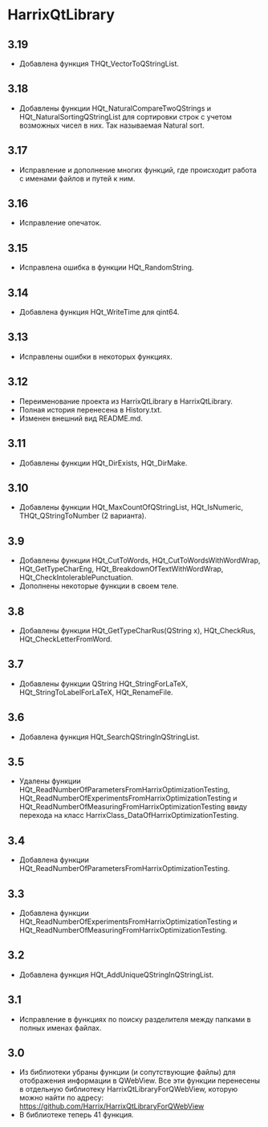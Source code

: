 HarrixQtLibrary
===============

3.19
----
 * Добавлена функция THQt_VectorToQStringList.

3.18
----
 * Добавлены функции HQt_NaturalCompareTwoQStrings и HQt_NaturalSortingQStringList для сортировки строк с учетом возможных чисел в них. Так называемая Natural sort.

3.17
----
 * Исправление и дополнение многих функций, где происходит работа с именами файлов и путей к ним.

3.16
----
 * Исправление опечаток.

3.15
----
 * Исправлена ошибка в функции HQt_RandomString.

3.14
----
 * Добавлена функция HQt_WriteTime для qint64.

3.13
----
 * Исправлены ошибки в некоторых функциях.

3.12
----
 * Переименование проекта из HarrixQtLibrary в HarrixQtLibrary.
 * Полная история перенесена в History.txt.
 * Изменен внешний вид README.md.

3.11
----
 * Добавлены функции HQt_DirExists, HQt_DirMake.

3.10
----
 * Добавлены функции HQt_MaxCountOfQStringList, HQt_IsNumeric, THQt_QStringToNumber (2 варианта).

3.9
---
 * Добавлены функции HQt_CutToWords, HQt_CutToWordsWithWordWrap, HQt_GetTypeCharEng, HQt_BreakdownOfTextWithWordWrap, HQt_CheckIntolerablePunctuation.
 * Дополнены некоторые функции в своем теле.

3.8
---
 * Добавлены функции HQt_GetTypeCharRus(QString x), HQt_CheckRus, HQt_CheckLetterFromWord.

3.7
---
 * Добавлены функции QString HQt_StringForLaTeX, HQt_StringToLabelForLaTeX, HQt_RenameFile.

3.6
---
 * Добавлена функция HQt_SearchQStringInQStringList.  

3.5
---
 * Удалены функции HQt_ReadNumberOfParametersFromHarrixOptimizationTesting, HQt_ReadNumberOfExperimentsFromHarrixOptimizationTesting и HQt_ReadNumberOfMeasuringFromHarrixOptimizationTesting ввиду перехода на класс HarrixClass_DataOfHarrixOptimizationTesting.

3.4
---
 * Добавлена функции HQt_ReadNumberOfParametersFromHarrixOptimizationTesting.

3.3
---
 * Добавлена функции HQt_ReadNumberOfExperimentsFromHarrixOptimizationTesting и HQt_ReadNumberOfMeasuringFromHarrixOptimizationTesting.

3.2
---
 * Добавлена функция HQt_AddUniqueQStringInQStringList.

3.1
---
 * Исправление в функциях по поиску разделителя между папками в полных именах файлах.

3.0
---
 * Из библиотеки убраны функции (и сопутствующие файлы) для отображения информации в QWebView. Все эти функции перенесены в отдельную библиотеку HarrixQtLibraryForQWebView, которую можно найти по адресу: https://github.com/Harrix/HarrixQtLibraryForQWebView
 * В библиотеке теперь 41  функция.